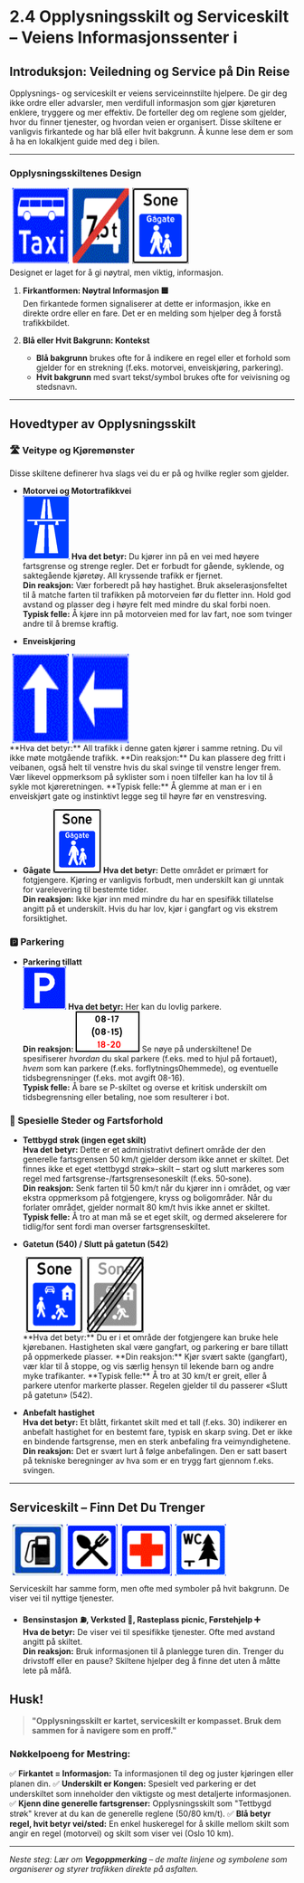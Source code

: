 # 2.4 Opplysningsskilt og Serviceskilt – Veiens Informasjonssenter ℹ️

## Introduksjon: Veiledning og Service på Din Reise
Opplysnings- og serviceskilt er veiens serviceinnstilte hjelpere. De gir deg ikke ordre eller advarsler, men verdifull informasjon som gjør kjøreturen enklere, tryggere og mer effektiv. De forteller deg om reglene som gjelder, hvor du finner tjenester, og hvordan veien er organisert. Disse skiltene er vanligvis firkantede og har blå eller hvit bakgrunn. Å kunne lese dem er som å ha en lokalkjent guide med deg i bilen.

---

### Opplysningsskiltenes Design
<div style="display:flex; gap:6px; margin-left:5px; margin-bottom:7px">
  <img src="/static/images/signs/opplysnings/sf200510071219508201_gif.gif" alt="Buss og Taxi" style="width:100px; height:auto;">
  <img src="/static/images/signs/opplysnings/sf20051007121950701_gif.gif" alt="Slutt på kjørefelt (eller rute) for kjøretøy over 7,5 tonn." style="width:100px; height:auto;">
  <img src="/static/images/signs/opplysnings/sf20051007121954801_gif.gif" alt="Gågate" style="width:100px; height:auto;">
    </div>
Designet er laget for å gi nøytral, men viktig, informasjon.

1.  **Firkantformen: Nøytral Informasjon 🟦**  
    Den firkantede formen signaliserer at dette er informasjon, ikke en direkte ordre eller en fare. Det er en melding som hjelper deg å forstå trafikkbildet.

2.  **Blå eller Hvit Bakgrunn: Kontekst**  
    -   **Blå bakgrunn** brukes ofte for å indikere en regel eller et forhold som gjelder for en strekning (f.eks. motorvei, enveiskjøring, parkering).
    -   **Hvit bakgrunn** med svart tekst/symbol brukes ofte for veivisning og stedsnavn.

---

## Hovedtyper av Opplysningsskilt

### 🛣️ Veitype og Kjøremønster
Disse skiltene definerer hva slags vei du er på og hvilke regler som gjelder.

-   **Motorvei og Motortrafikkvei**  
![Motorvei](/static/images/signs/opplysnings/sf20051007121950201_gif.gif)
    **Hva det betyr:** Du kjører inn på en vei med høyere fartsgrense og strenge regler. Det er forbudt for gående, syklende, og saktegående kjøretøy. All kryssende trafikk er fjernet.  
    **Din reaksjon:** Vær forberedt på høy hastighet. Bruk akselerasjonsfeltet til å matche farten til trafikken på motorveien før du fletter inn. Hold god avstand og plasser deg i høyre felt med mindre du skal forbi noen.  
    **Typisk felle:** Å kjøre inn på motorveien med for lav fart, noe som tvinger andre til å bremse kraftig.

-   **Enveiskjøring** 
   <div style="display:flex; gap:6px; margin-left:5px;">
  <img src="/static/images/signs/opplysnings/sf200510071219526101_gif.gif" alt="Enveiskjøring-opp" style="width:100px; height:auto;">
  <img src="/static/images/signs/opplysnings/sf200510071219526201_gif.gif" alt="Enveiskjøring" style="width:100px; height:auto;">
    </div>
    **Hva det betyr:** All trafikk i denne gaten kjører i samme retning. Du vil ikke møte motgående trafikk.  
    **Din reaksjon:** Du kan plassere deg fritt i veibanen, også helt til venstre hvis du skal svinge til venstre lenger frem. Vær likevel oppmerksom på syklister som i noen tilfeller kan ha lov til å sykle mot kjøreretningen.  
    **Typisk felle:** Å glemme at man er i en enveiskjørt gate og instinktivt legge seg til høyre før en venstresving.

-   **Gågate** 
![Gågate](/static/images/signs/opplysnings/sf20051007121954801_gif.gif) 
    **Hva det betyr:** Dette området er primært for fotgjengere. Kjøring er vanligvis forbudt, men underskilt kan gi unntak for varelevering til bestemte tider.  
    **Din reaksjon:** Ikke kjør inn med mindre du har en spesifikk tillatelse angitt på et underskilt. Hvis du har lov, kjør i gangfart og vis ekstrem forsiktighet.

### 🅿️ Parkering

-   **Parkering tillatt**  
![Parkering](/static/images/signs/opplysnings/sf20051007121955201_gif.gif) 
    **Hva det betyr:** Her kan du lovlig parkere.  
    **Din reaksjon:** 
    ![Parkering-tidspunkter](/static/images/signs/under/sf20051007121980601_gif.gif)
    Se nøye på underskiltene! De spesifiserer *hvordan* du skal parkere (f.eks. med to hjul på fortauet), *hvem* som kan parkere (f.eks. forflytnings0hemmede), og eventuelle tidsbegrensninger (f.eks. mot avgift 08-16).  
    **Typisk felle:** Å bare se P-skiltet og overse et kritisk underskilt om tidsbegrensning eller betaling, noe som resulterer i bot.

### 📍 Spesielle Steder og Fartsforhold

-   **Tettbygd strøk (ingen eget skilt)**  
    **Hva det betyr:** Dette er et administrativt definert område der den generelle fartsgrensen 50 km/t gjelder dersom ikke annet er skiltet. Det finnes ikke et eget «tettbygd strøk»-skilt – start og slutt markeres som regel med fartsgrense-/fartsgrensesoneskilt (f.eks. 50‑sone).  
    **Din reaksjon:** Senk farten til 50 km/t når du kjører inn i området, og vær ekstra oppmerksom på fotgjengere, kryss og boligområder. Når du forlater området, gjelder normalt 80 km/t hvis ikke annet er skiltet.  
    **Typisk felle:** Å tro at man må se et eget skilt, og dermed akselerere for tidlig/for sent fordi man overser fartsgrenseskiltet.

-   **Gatetun (540) / Slutt på gatetun (542)**  
    <div style="display:flex; gap:8px; margin-left:5px;">
    <img src="/static/images/signs/opplysnings/sf20051007121954001_gif.gif" alt="Gatetun" style="width:100px; height:auto;">
    <img src="/static/images/signs/opplysnings/sf20051007121954201_gif.gif" alt="Slutt på gatetun" style="width:100px; height:auto;">
    </div>  
    **Hva det betyr:** Du er i et område der fotgjengere kan bruke hele kjørebanen. Hastigheten skal være gangfart, og parkering er bare tillatt på oppmerkede plasser.  
    **Din reaksjon:** Kjør svært sakte (gangfart), vær klar til å stoppe, og vis særlig hensyn til lekende barn og andre myke trafikanter.  
    **Typisk felle:** Å tro at 30 km/t er greit, eller å parkere utenfor markerte plasser. Regelen gjelder til du passerer «Slutt på gatetun» (542).


-   **Anbefalt hastighet**  
    **Hva det betyr:** Et blått, firkantet skilt med et tall (f.eks. 30) indikerer en anbefalt hastighet for en bestemt fare, typisk en skarp sving. Det er ikke en bindende fartsgrense, men en sterk anbefaling fra veimyndighetene.  
    **Din reaksjon:** Det er svært lurt å følge anbefalingen. Den er satt basert på tekniske beregninger av hva som er en trygg fart gjennom f.eks. svingen.

---

## Serviceskilt – Finn Det Du Trenger

<div style="display:flex; gap:6px; margin-left:5px; margin-bottom:7px">
  <img src="/static/images/signs/service/sf200510071219610101_gif.gif" alt="Bensinstasjon" style="width:90px; height:auto;">
  <img src="/static/images/signs/service/sf20051007121961601_gif.gif" alt="Servering / Mat" style="width:90px; height:auto;">
  <img src="/static/images/signs/service/sf20051007121960201_gif.gif" alt="Førstehjelp" style="width:90px; height:auto;">
  <img src="/static/images/signs/service/sf200510071219613201_gif.gif" alt="Rasteplass / WC" style="width:90px; height:auto;">
</div>

Serviceskilt har samme form, men ofte med symboler på hvit bakgrunn. De viser vei til nyttige tjenester.

-   **Bensinstasjon ⛽, Verksted 🔧, Rasteplass  picnic, Førstehjelp ➕**  
    **Hva de betyr:** De viser vei til spesifikke tjenester. Ofte med avstand angitt på skiltet.  
    **Din reaksjon:** Bruk informasjonen til å planlegge turen din. Trenger du drivstoff eller en pause? Skiltene hjelper deg å finne det uten å måtte lete på måfå.

## Husk!

> **"Opplysningsskilt er kartet, serviceskilt er kompasset. Bruk dem sammen for å navigere som en proff."**

### Nøkkelpoeng for Mestring:
✅ **Firkantet = Informasjon:** Ta informasjonen til deg og juster kjøringen eller planen din.
✅ **Underskilt er Kongen:** Spesielt ved parkering er det underskiltet som inneholder den viktigste og mest detaljerte informasjonen.
✅ **Kjenn dine generelle fartsgrenser:** Opplysningsskilt som "Tettbygd strøk" krever at du kan de generelle reglene (50/80 km/t).
✅ **Blå betyr regel, hvit betyr vei/sted:** En enkel huskeregel for å skille mellom skilt som angir en regel (motorvei) og skilt som viser vei (Oslo 10 km).

---

*Neste steg: Lær om **Vegoppmerking** – de malte linjene og symbolene som organiserer og styrer trafikken direkte på asfalten.*